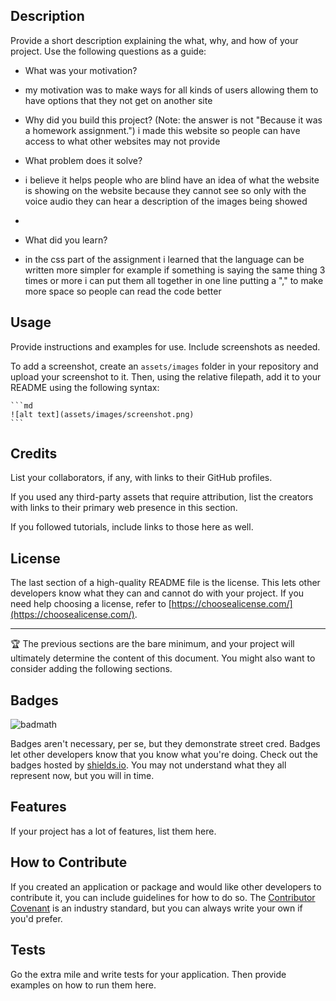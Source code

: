 
## Description

Provide a short description explaining the what, why, and how of your project. Use the following questions as a guide:

- What was your motivation?
- my motivation was to make ways for all kinds of users allowing them to have options that they not get on another site
  
- Why did you build this project? (Note: the answer is not "Because it was a homework assignment.")
i made this website so people can have access to what other websites may not provide

- What problem does it solve?
- i believe it helps people who are blind have an idea of what the website is showing on  the website because they cannot see so only with the voice audio they can hear a description of the images being showed
- 
- What did you learn?
- in the css part of the assignment i learned that the language can be written more simpler for example if something is saying the same thing 3 times or more i can put them all together in one line putting a "," to make more space so people can read the code better 


## Usage

Provide instructions and examples for use. Include screenshots as needed.

To add a screenshot, create an `assets/images` folder in your repository and upload your screenshot to it. Then, using the relative filepath, add it to your README using the following syntax:

    ```md
    ![alt text](assets/images/screenshot.png)
    ```

## Credits

List your collaborators, if any, with links to their GitHub profiles.

If you used any third-party assets that require attribution, list the creators with links to their primary web presence in this section.

If you followed tutorials, include links to those here as well.

## License

The last section of a high-quality README file is the license. This lets other developers know what they can and cannot do with your project. If you need help choosing a license, refer to [https://choosealicense.com/](https://choosealicense.com/).

---

🏆 The previous sections are the bare minimum, and your project will ultimately determine the content of this document. You might also want to consider adding the following sections.

## Badges

![badmath](https://img.shields.io/github/languages/top/lernantino/badmath)

Badges aren't necessary, per se, but they demonstrate street cred. Badges let other developers know that you know what you're doing. Check out the badges hosted by [shields.io](https://shields.io/). You may not understand what they all represent now, but you will in time.

## Features

If your project has a lot of features, list them here.

## How to Contribute

If you created an application or package and would like other developers to contribute it, you can include guidelines for how to do so. The [Contributor Covenant](https://www.contributor-covenant.org/) is an industry standard, but you can always write your own if you'd prefer.

## Tests

Go the extra mile and write tests for your application. Then provide examples on how to run them here.
